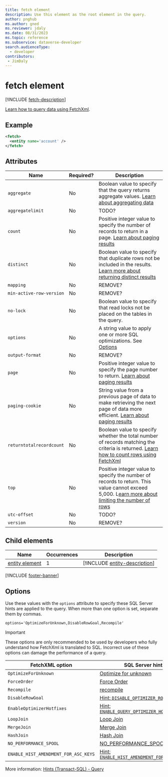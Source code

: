 ```yaml
---
title: fetch element
description: Use this element as the root element in the query.
author: pnghub
ms.author: gned
ms.reviewer: jdaly
ms.date: 08/31/2023
ms.topic: reference
ms.subservice: dataverse-developer
search.audienceType: 
  - developer
contributors:
 - JimDaly
---
```

# fetch element

[!INCLUDE [fetch-description](includes/fetch-description.md)]

[Learn how to query data using FetchXml](../overview.md).

## Example

```xml
<fetch>
  <entity name='account' />
</fetch>
```


## Attributes

|Name|Required?|Description|
|---------|---------|---------|
|`aggregate`|No|Boolean value to specify that the query returns aggregate values. [Learn about aggregating data](../aggregate-data.md)|
|`aggregatelimit`|No|TODO?|
|`count`|No|Positive integer value to specify the number of records to return in a page. [Learn about paging results](../page-results.md) |
|`distinct`|No|Boolean value to specify that duplicate rows not be included in the results. [Learn more about returning distinct results](../filter-rows.md#returning-distinct-results)|
|`mapping`|No|REMOVE?|
|`min-active-row-version`|No|REMOVE?|
|`no-lock`|No|Boolean value to specify that read locks not be placed on the tables in the query.|
|`options`|No|A string value to apply one or more SQL optimizations. See [Options](#options)|
|`output-format`|No|REMOVE?|
|`page`|No|Positive integer value to specify the page number to return. [Learn about paging results](../page-results.md)|
|`paging-cookie`|No|String value from a previous page of data to make retrieving the next page of data more efficient. [Learn about paging results](../page-results.md) |
|`returntotalrecordcount`|No|Boolean value to specify whether the total number of records matching the criteria is returned. [Learn how to count rows using FetchXml](../count-rows.md)|
|`top`|No|Positive integer value to specify the number of records to return. This value cannot exceed 5,000. L[earn more about limiting the number of rows](../filter-rows.md#limit-the-number-of-rows)|
|`utc-offset`|No|TODO?|
|`version`|No|REMOVE?|

## Child elements

|Name|Occurrences|Description|
|---------|---------|---------|
|[entity element](entity.md)|1|[!INCLUDE [entity-description](includes/entity-description.md)]|

[!INCLUDE [footer-banner](../../../../includes/footer-banner.md)]

## Options

Use these values with the `options` attribute to specify these SQL Server hints are applied to the query. When more than one option is set, separate them by commas.

```text
options='OptimizeForUnknown,DisableRowGoal,Recompile'
``````

> [!IMPORTANT]
> These options are only recommended to be used by developers who fully understand how FetchXml is translated to SQL. Incorrect use of these options can damage the performance of a query.


|FetchXML option|SQL Server hint|
|---------|---------|
|`OptimizeForUnknown`|[Optimize for unknown](/sql/t-sql/queries/hints-transact-sql-query#optimize-for-unknown)|
|`ForceOrder`|[Force Order](/sql/t-sql/queries/hints-transact-sql-query#force-order)|
|`Recompile`|[recompile](/sql/t-sql/queries/hints-transact-sql-query#recompile)|
|`DisableRowGoal` |[Hint: `DISABLE_OPTIMIZER_ROWGOAL`](/sql/t-sql/queries/hints-transact-sql-query#use_hint)|
|`EnableOptimizerHotfixes`|[Hint: `ENABLE_QUERY_OPTIMIZER_HOTFIXES`](/sql/t-sql/queries/hints-transact-sql-query#use_hint)|
|`LoopJoin`|[Loop Join](/sql/t-sql/queries/hints-transact-sql-query#-loop--merge--hash--join)|
|`MergeJoin`|[Merge Join](/sql/t-sql/queries/hints-transact-sql-query#-loop--merge--hash--join)|
|`HashJoin`|[Hash Join](/sql/t-sql/queries/hints-transact-sql-query#-loop--merge--hash--join)|
|`NO_PERFORMANCE_SPOOL`|[NO_PERFORMANCE_SPOOL](/sql/t-sql/queries/hints-transact-sql-query#no_performance_spool)|
|`ENABLE_HIST_AMENDMENT_FOR_ASC_KEYS`|[Hint: `ENABLE_HIST_AMENDMENT_FOR_ASC_KEYS`](/sql/t-sql/queries/hints-transact-sql-query#use_hint)|

More information: [Hints (Transact-SQL) - Query](/sql/t-sql/queries/hints-transact-sql-query)

